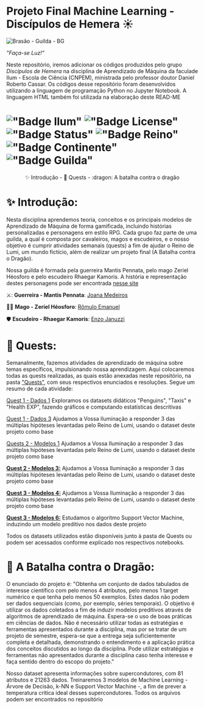 #  Projeto Final Machine Learning - Discípulos de Hemera ☀️

![Brasão - Guilda - BG](https://github.com/user-attachments/assets/1607eb2b-f452-4ea1-af3b-0c96546e17fd)

*"Faça-se Luz!"*

Neste repositório, iremos adicionar os códigos produzidos pelo grupo *Discípulos de Hemera* na disciplina de Aprendizado de Máquina da faculade Ilum - Escola de Ciência (CNPEM), ministrada pelo professor doutor Daniel Roberto Cassar. Os códigos desse repositório foram desenvolvidos utilizando a linguagem de programação Python no Jupyter Notebook. A linguagem HTML também foi utilizada na elaboração deste READ-ME

# !["Badge Ilum"](https://img.shields.io/badge/Ilum%20-%20purple) !["Badge License"](https://img.shields.io/badge/License%20-%20MIT%20-%20green) !["Badge Status"](https://img.shields.io/badge/Status-Em_constru%C3%A7%C3%A3o-yellow) !["Badge Reino"](https://img.shields.io/badge/Reino-Lumi-red) !["Badge Continente"](https://img.shields.io/badge/Continente-Senepem-blue) !["Badge Guilda"](https://img.shields.io/badge/Guilda-Discípulos_de_Hemera-white)

<p align="center">
  ✨ Introdução -
  🧭 Quests -
  :dragon: A batalha contra o dragão
</p>

# ✨ Introdução:
Nesta disciplina aprendemos teoria, conceitos e os principais modelos de Aprendizado de Máquina de forma gamificada, incluindo histórias personalizadas e personagens em estilo RPG. Cada grupo faz parte de uma guilda, a qual é composta por cavaleiros, magos e escudeiros, e o nosso objetivo é cumprir atividades semanais (quests) a fim de ajudar o Reino de Lumi, um mundo fictício, além de realizar um projeto final (A Batalha contra o Dragão).

Nossa guilda é formada pela guerreira Mantis Pennata, pelo mago Zeriel Héosforo e pelo escudeiro Rhaegar Kamoris. A história e representação destes personagens pode ser encontrada <a href="https://discipulosdehemera.vercel.app/"> nesse site</a>

⚔️: **Guerreira - Mantis Pennata**: [Joana Medeiros](https://github.com/JojoMolinetes)

:mage_man: **Mago - Zeriel Héosforo**: [Rômulo Emanuel](https://github.com/Romulo177)

:shield: **Escudeiro - Rhaegar Kamoris**: [Enzo Januzzi](https://github.com/EnzoJanuzzi)

# 🧭 Quests:
Semanalmente, fazemos atividades de aprendizado de máquina sobre temas específicos, impulsionando nossa aprendizagem. Aqui colocaremos todas as quests realizadas, as quais estão anexadas neste repositório, na pasta <a href="Quests"> "Quests"</a>, com seus respectivos enunciados e resoluções. Segue um resumo de cada atividade:

[Quest 1 - Dados 1](Quests/Quest%201%20-%20Dados%201.ipynb) Exploramos os datasets didáticos "Penguins", "Taxis" e "Health EXP", fazendo gráficos e computando estatísticas descritivas

[Quest 1 - Dados 3](Quests/Quest%201%20-%20Dados%203.ipynb) Ajudamos a Vossa Iluminação a responder 3 das múltiplas hipóteses levantadas pelo Reino de Lumi, usando o dataset deste projeto como base

[Quests 2 - Modelos 1](Quests/Quests%202%20-%20Modelos%201.ipynb) Ajudamos a Vossa Iluminação a responder 3 das múltiplas hipóteses levantadas pelo Reino de Lumi, usando o dataset deste projeto como base

<a href="https://discipulosdehemera.vercel.app/"> **Quest 2 - Modelos 3:**</a> Ajudamos a Vossa Iluminação a responder 3 das múltiplas hipóteses levantadas pelo Reino de Lumi, usando o dataset deste projeto como base

<a href="https://discipulosdehemera.vercel.app/"> **Quest 3 - Modelos 4:**</a> Ajudamos a Vossa Iluminação a responder 3 das múltiplas hipóteses levantadas pelo Reino de Lumi, usando o dataset deste projeto como base

<a href="https://discipulosdehemera.vercel.app/"> **Quest 3 - Modelos 6:**</a> Estudamos o algoritmo Support Vector Machine, induzindo um modelo preditivo nos dados deste projeto

Todos os datasets utilizados estão disponíveis junto à pasta de Quests ou podem ser acessados conforme explicado nos respectivos notebooks.

# 🐉 A Batalha contra o Dragão:
O enunciado do projeto é: "Obtenha um conjunto de dados tabulados de interesse científico com pelo menos 4 atributos, pelo menos 1 target numérico e que tenha pelo menos 50
exemplos. Estes dados não podem ser dados sequenciais (como, por exemplo, séries temporais). O objetivo é utilizar os dados coletados a fim de induzir modelos preditivos através de algoritmos de aprendizado de máquina. Espera-se o uso de boas práticas em ciências de dados. Não é necessário utilizar todas as estratégias e ferramentas apresentados durante a disciplina, mas por se tratar de um projeto de semestre, espera-se que a entrega seja suficientemente completa e detalhada, demonstrando o entendimento e a aplicação prática dos conceitos discutidos ao longo da disciplina. Pode utilizar estratégias e ferramentas não apresentados durante a disciplina caso tenha interesse e faça sentido dentro do escopo do projeto."

Nosso dataset apresenta informações sobre supercondutores, com 81 atributos e 21263 dados. Treinaremos 3 modelos de Machine Learning - Árvore de Decisão, k-NN e Support Vector Machine -, a fim de prever a temperatura crítica ideal desses supercondutores. Todos os arquivos podem ser encontrados no repositório

